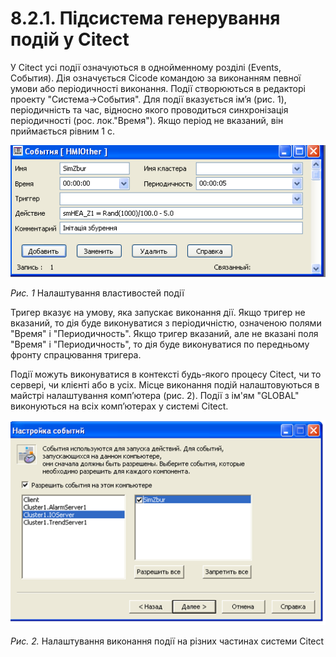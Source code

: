 # 8.2.1. Підсистема генерування подій у Citect 

У Citect усі події означуються в однойменному розділі (Events, События). Дія означується Cicode командою за виконанням певної умови або періодичності виконання. Події створюються в редакторі проекту "Система->События". Для події вказується ім’я (рис. 1), періодичність та час, відносно якого проводиться синхронізація періодичності (рос. лок."Время"). Якщо період не вказаний, він приймається рівним 1 с. 

<a href="media8/8_5.png" target="_blank"><img src="media/1.png"/></a>             

*Рис. 1* Налаштування властивостей події

Тригер вказує на умову, яка запускає виконання дії. Якщо тригер не вказаний, то дія буде виконуватися з періодичністю, означеною полями "Время" і "Перио­дичность". Якщо тригер вказаний, але не вказані поля "Время" і "Периодичность", то дія буде виконуватися по передньому фронту спрацювання тригера.

Події можуть виконуватися в контексті будь-якого процесу Citect, чи то сервері, чи клієнті або в усіх. Місце виконання подій налаштовуються в майстрі налаштування комп’ютера (рис. 2). Події з ім'ям "GLOBAL" виконуються на всіх комп’ютерах у системі Citect. 

<a href="media8/8_6.png" target="_blank"><img src="media/8_6.png"/></a> 

*Рис. 2.* Налаштування виконання події на різних частинах системи Citect